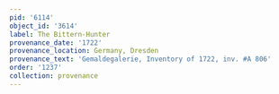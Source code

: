 ```yaml
---
pid: '6114'
object_id: '3614'
label: The Bittern-Hunter
provenance_date: '1722'
provenance_location: Germany, Dresden
provenance_text: 'Gemaldegalerie, Inventory of 1722, inv. #A 806'
order: '1237'
collection: provenance
---
```

